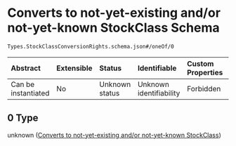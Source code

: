 # Converts to not-yet-existing and/or not-yet-known StockClass Schema

```txt
Types.StockClassConversionRights.schema.json#/oneOf/0
```

| Abstract            | Extensible | Status         | Identifiable            | Custom Properties | Additional Properties | Access Restrictions | Defined In                                                                                                         |
| :------------------ | :--------- | :------------- | :---------------------- | :---------------- | :-------------------- | :------------------ | :----------------------------------------------------------------------------------------------------------------- |
| Can be instantiated | No         | Unknown status | Unknown identifiability | Forbidden         | Allowed               | none                | [StockClassConversionRights.schema.json\*](../types/StockClassConversionRights.schema.json "open original schema") |

## 0 Type

unknown ([Converts to not-yet-existing and/or not-yet-known StockClass](stockclassconversionrights-oneof-converts-to-not-yet-existing-andor-not-yet-known-stockclass.md))
